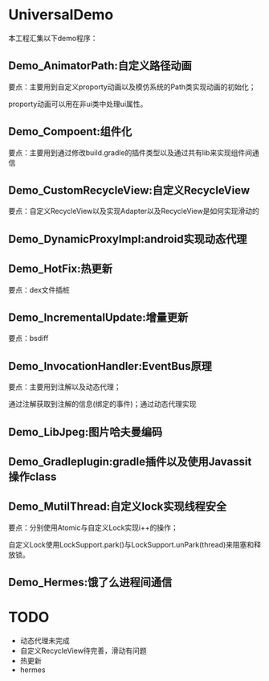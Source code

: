 # UniversalDemo

本工程汇集以下demo程序：

## Demo_AnimatorPath:自定义路径动画
要点：主要用到自定义proporty动画以及模仿系统的Path类实现动画的初始化；

proporty动画可以用在非ui类中处理ui属性。

## Demo_Compoent:组件化
要点：主要用到通过修改build.gradle的插件类型以及通过共有lib来实现组件间通信
## Demo_CustomRecycleView:自定义RecycleView
要点：自定义RecycleView以及实现Adapter以及RecycleView是如何实现滑动的
## Demo_DynamicProxyImpl:android实现动态代理
## Demo_HotFix:热更新
要点：dex文件插桩
## Demo_IncrementalUpdate:增量更新
要点：bsdiff
## Demo_InvocationHandler:EventBus原理
要点：主要用到注解以及动态代理；

通过注解获取到注解的信息(绑定的事件)；通过动态代理实现
## Demo_LibJpeg:图片哈夫曼编码
## Demo_Gradleplugin:gradle插件以及使用Javassit操作class
## Demo_MutilThread:自定义lock实现线程安全
要点：分别使用Atomic与自定义Lock实现i++的操作；

自定义Lock使用LockSupport.park()与LockSupport.unPark(thread)来阻塞和释放锁。
## Demo_Hermes:饿了么进程间通信


# TODO
- 动态代理未完成
- 自定义RecycleView待完善，滑动有问题
- 热更新
- hermes